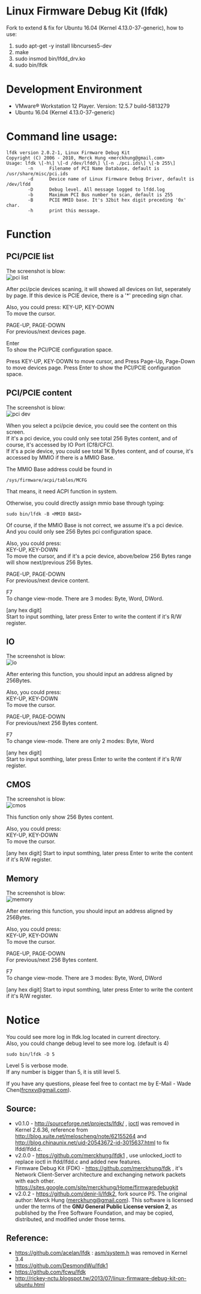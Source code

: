 # Linux Firmware Debug Kit (lfdk)

Fork to extend & fix for Ubuntu 16.04 (Kernel 4.13.0-37-generic), how to use:

1. sudo apt-get -y install libncurses5-dev
2. make
3. sudo insmod bin/lfdd_drv.ko
4. sudo bin/lfdk

# Development Environment
* VMware® Workstation 12 Player. Version: 12.5.7 build-5813279
* Ubuntu 16.04 (Kernel 4.13.0-37-generic)

# Command line usage:

```
lfdk version 2.0.2-1, Linux Firmware Debug Kit
Copyright (C) 2006 - 2010, Merck Hung <merckhung@gmail.com>
Usage: lfdk \[-h\] \[-d /dev/lfdd\] \[-n ./pci.ids\] \[-b 255\]
        -n      Filename of PCI Name Database, default is /usr/share/misc/pci.ids
        -d      Device name of Linux Firmware Debug Driver, default is /dev/lfdd
        -D      Debug level. All message logged to lfdd.log
        -b      Maximum PCI Bus number to scan, default is 255
        -B      PCIE MMIO base. It's 32bit hex digit preceding '0x' char.
        -h      print this message.
```

# Function

## PCI/PCIE list
The screenshot is blow:  
![pci list](doc_res/pci_list.png)

After pci/pcie devices scaning, it will showed all devices on list, 
  seperately by page.
If this device is PCIE device, there is a '\*' preceding sign char.

Also, you could press:
KEY-UP, KEY-DOWN  
  To move the cursor.

PAGE-UP, PAGE-DOWN  
  For previous/next devices page.

Enter  
  To show the PCI/PCIE configuration space.

Press KEY-UP, KEY-DOWN to move cursor, and 
Press Page-Up, Page-Down to move devices page.
Press Enter to show the PCI/PCIE configuration space.

## PCI/PCIE content
The screenshot is blow:  
![pci dev](doc_res/pci_dev.png)

When you select a pci/pcie device, you could see the content on this screen.  
If it's a pci device, you could only see total 256 Bytes content, 
  and of course, it's accessed by IO Port (Cf8/CFC).  
If it's a pcie device, you could see total 1K Bytes content, 
  and of course, it's accessed by MMIO if there is a MMIO Base.

The MMIO Base address could be found in 
```
/sys/firmware/acpi/tables/MCFG
```
That means, it need ACPI function in system.

Otherwise, you could directly assign mmio base through typing:
```
sudo bin/lfdk -B <MMIO BASE>
```

Of course, if the MMIO Base is not correct, we assume it's a pci device.  
And you could only see 256 Bytes pci configuration space.

Also, you could press:  
KEY-UP, KEY-DOWN  
  To move the cursor, and if it's a pcie device, above/below 256 Bytes range will show next/previous 256 Bytes.

PAGE-UP, PAGE-DOWN  
  For previous/next device content.

F7  
  To change view-mode. There are 3 modes: Byte, Word, DWord.

\[any hex digit\]  
  Start to input somthing, later press Enter to write the content if it's R/W register.


## IO
The screenshot is blow:  
![io](doc_res/io.png)

After entering this function, you should input an address aligned by 256Bytes.

Also, you could press:  
KEY-UP, KEY-DOWN  
  To move the cursor. 

PAGE-UP, PAGE-DOWN  
  For previous/next 256 Bytes content.

F7  
  To change view-mode. There are only 2 modes: Byte, Word

\[any hex digit\]  
  Start to input somthing, later press Enter to write the content if it's R/W register.


## CMOS
The screenshot is blow:  
![cmos](doc_res/cmos.png)

This function only show 256 Bytes content.

Also, you could press:  
KEY-UP, KEY-DOWN  
  To move the cursor. 

\[any hex digit\]
  Start to input somthing, later press Enter to write the content if it's R/W register.

## Memory
The screenshot is blow:  
![memory](doc_res/memory.png)

After entering this function, you should input an address aligned by 256Bytes.

Also, you could press:  
KEY-UP, KEY-DOWN  
  To move the cursor. 

PAGE-UP, PAGE-DOWN  
  For previous/next 256 Bytes content.

F7  
  To change view-mode. There are 3 modes: Byte, Word, DWord

\[any hex digit\]
  Start to input somthing, later press Enter to write the content if it's R/W register.

# Notice
You could see more log in lfdk.log located in current directory.  
Also, you could change debug level to see more log. (default is 4)

```
sudo bin/lfdk -D 5
```

Level 5 is verbose mode.  
If any number is bigger than 5, it is still level 5.

If you have any questions, please feel free to contact me by E-Mail - Wade Chen(<frcnxv@gmail.com>).


## Source:
* v0.1.0 - <http://sourceforge.net/projects/lfdk/> ,  [ioctl](https://git.kernel.org/cgit/linux/kernel/git/torvalds/linux.git/commit/?id=b19dd42faf413b4705d4adb38521e82d73fa4249 "Kernel 2.6.36") was removed in Kernel 2.6.36, reference from <http://blog.xuite.net/meloscheng/note/62155264> and <http://blog.chinaunix.net/uid-20543672-id-3015637.html> to fix lfdd/lfdd.c.
* v2.0.0 - <https://github.com/merckhung/lfdk1> , use unlocked_ioctl to replace ioctl in lfdd/lfdd.c and added new features.
* Firmware Debug Kit (FDK) - <https://github.com/merckhung/fdk> , it's Network Client-Server architecture and exchanging network packets with each other. <https://sites.google.com/site/merckhung/Home/firmwaredebugkit>
* v2.0.2 - <https://github.com/denir-li/lfdk2>, fork source
PS. The original author: Merck Hung (<merckhung@gmail.com>). This software is licensed under the terms of the **GNU General Public License version 2**, as published by the Free Software Foundation, and may be copied, distributed, and modified under those terms.

## Reference:
* <https://github.com/acelan/lfdk> : [asm/system.h](https://git.kernel.org/cgit/linux/kernel/git/torvalds/linux.git/commit/?id=f05e798ad4c09255f590f5b2c00a7ca6c172f983 "Kernel 3.4") was removed in Kernel 3.4
* <https://github.com/DesmondWu/lfdk1>
* <https://github.com/fcwu/lfdk>
* <http://rickey-nctu.blogspot.tw/2013/07/linux-firmware-debug-kit-on-ubuntu.html>
